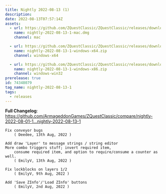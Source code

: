 ```yaml
---
title: Nightly 2022-08-13 (1)
description: 
date: 2022-08-13T07:57:14Z
assets: 
  - url: https://github.com/ZQuestClassic/ZQuestClassic/releases/download/nightly-2022-08-13-1/nightly-2022-08-13-1-mac.dmg
    name: nightly-2022-08-13-1-mac.dmg
    channel: mac

  - url: https://github.com/ZQuestClassic/ZQuestClassic/releases/download/nightly-2022-08-13-1/nightly-2022-08-13-1-windows-x64.zip
    name: nightly-2022-08-13-1-windows-x64.zip
    channel: windows-x64

  - url: https://github.com/ZQuestClassic/ZQuestClassic/releases/download/nightly-2022-08-13-1/nightly-2022-08-13-1-windows-x86.zip
    name: nightly-2022-08-13-1-windows-x86.zip
    channel: windows-win32
prerelease: true
id: 74348079
tag_name: nightly-2022-08-13-1
tags:
  - releases
---
```


**Full Changelog**: https://github.com/ArmageddonGames/ZQuestClassic/compare/nightly-2022-08-01-1...nightly-2022-08-13-1

```
Fix conveyor bugs
	( Deedee, 13th Aug, 2022 )

Add draw 'Layer' to message strings / string editor
More combo triggers stuff; invert required item,
	consume required item, and option to require/consume a counter as well.
	( EmilyV, 13th Aug, 2022 )

Fix lockblocks on layers 1/2
	( EmilyV, 9th Aug, 2022 )

Add 'Save ZInfo'/'Load ZInfo' buttons
	( EmilyV, 2nd Aug, 2022 )
```
